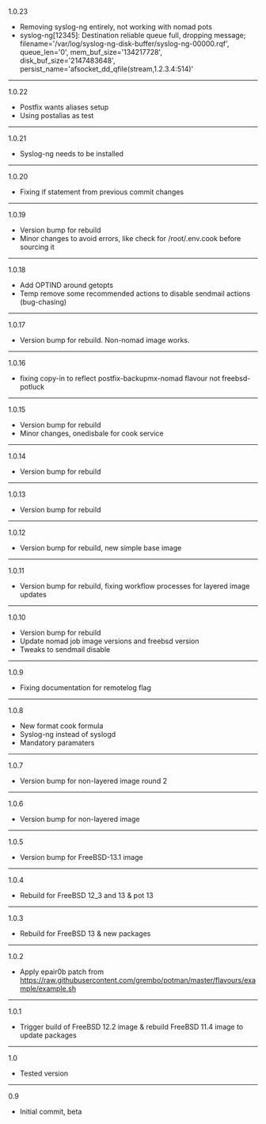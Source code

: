 1.0.23

* Removing syslog-ng entirely, not working with nomad pots
* syslog-ng[12345]: Destination reliable queue full, dropping message; filename='/var/log/syslog-ng-disk-buffer/syslog-ng-00000.rqf', queue_len='0', mem_buf_size='134217728', disk_buf_size='2147483648', persist_name='afsocket_dd_qfile(stream,1.2.3.4:514)'

---

1.0.22

* Postfix wants aliases setup
* Using postalias as test

---

1.0.21

* Syslog-ng needs to be installed

---

1.0.20

* Fixing if statement from previous commit changes

---

1.0.19

* Version bump for rebuild
* Minor changes to avoid errors, like check for /root/.env.cook before sourcing it

---

1.0.18

* Add OPTIND around getopts
* Temp remove some recommended actions to disable sendmail actions (bug-chasing)

---

1.0.17

* Version bump for rebuild. Non-nomad image works.

---

1.0.16

* fixing copy-in to reflect postfix-backupmx-nomad flavour not freebsd-potluck

---

1.0.15

* Version bump for rebuild
* Minor changes, onedisbale for cook service

---

1.0.14

* Version bump for rebuild

---

1.0.13

* Version bump for rebuild

---

1.0.12

* Version bump for rebuild, new simple base image

---

1.0.11

* Version bump for rebuild, fixing workflow processes for layered image updates

---

1.0.10

* Version bump for rebuild
* Update nomad job image versions and freebsd version
* Tweaks to sendmail disable

---

1.0.9

* Fixing documentation for remotelog flag

---

1.0.8

* New format cook formula
* Syslog-ng instead of syslogd
* Mandatory paramaters

---

1.0.7

* Version bump for non-layered image round 2

---

1.0.6

* Version bump for non-layered image

---

1.0.5

* Version bump for FreeBSD-13.1 image

---

1.0.4

* Rebuild for FreeBSD 12_3 and 13 & pot 13

---

1.0.3

* Rebuild for FreeBSD 13 & new packages

---

1.0.2

* Apply epair0b patch from https://raw.githubusercontent.com/grembo/potman/master/flavours/example/example.sh

---

1.0.1

* Trigger build of FreeBSD 12.2 image & rebuild FreeBSD 11.4 image to update packages

---

1.0

* Tested version

---
0.9

* Initial commit, beta
